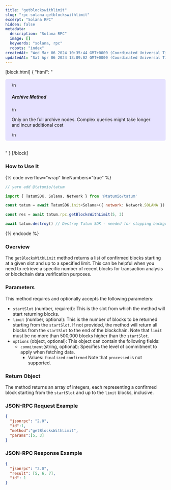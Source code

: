 ```yaml
---
title: "getblockswithlimit"
slug: "rpc-solana-getblockswithlimit"
excerpt: "Solana RPC"
hidden: false
metadata: 
  description: "Solana RPC"
  image: []
  keywords: "solana, rpc"
  robots: "index"
createdAt: "Wed Mar 06 2024 10:35:44 GMT+0000 (Coordinated Universal Time)"
updatedAt: "Sat Apr 06 2024 13:09:02 GMT+0000 (Coordinated Universal Time)"
---
```

[block:html]
{
  "html": "<div style="padding: 10px 20px; border-radius: 5px; background-color: #e6e2ff; margin: 0 0 30px 0;">\n  <h5>Archive Method</h5>\n  <p>Only on the full archive nodes. Complex queries might take longer and incur additional cost</p>\n</div>"
}
[/block]


### How to Use It

{% code overflow="wrap" lineNumbers="true" %}

```javascript
// yarn add @tatumio/tatum

import { TatumSDK, Solana, Network } from '@tatumio/tatum'

const tatum = await TatumSDK.init<Solana>({ network: Network.SOLANA })

const res = await tatum.rpc.getBlocksWithLimit(5, 3)

await tatum.destroy() // Destroy Tatum SDK - needed for stopping background jobs
```

{% endcode %}

### Overview

The `getBlocksWithLimit` method returns a list of confirmed blocks starting at a given slot and up to a specified limit. This can be helpful when you need to retrieve a specific number of recent blocks for transaction analysis or blockchain data verification purposes.

### Parameters

This method requires and optionally accepts the following parameters:

- `startSlot` (number, required): This is the slot from which the method will start returning blocks.
- `limit` (number, optional): This is the number of blocks to be returned starting from the `startSlot`. If not provided, the method will return all blocks from the `startSlot` to the end of the blockchain. Note that `limit` must be no more than 500,000 blocks higher than the `startSlot`.
- `options` (object, optional): This object can contain the following fields:
  - `commitment`(string, optional): Specifies the level of commitment to apply when fetching data.
    - Values: `finalized` `confirmed` Note that `processed` is not supported.

### Return Object

The method returns an array of integers, each representing a confirmed block starting from the `startSlot` and up to the `limit` blocks, inclusive.

### JSON-RPC Request Example

```json
{
  "jsonrpc": "2.0",
  "id":1,
  "method":"getBlocksWithLimit",
  "params":[5, 3]
}
```

### JSON-RPC Response Example

```json
{
  "jsonrpc": "2.0",
  "result": [5, 6, 7],
  "id": 1
}
```
